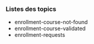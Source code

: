 ### Listes des topics
- enrollment-course-not-found
- enrollment-course-validated
- enrollment-requests